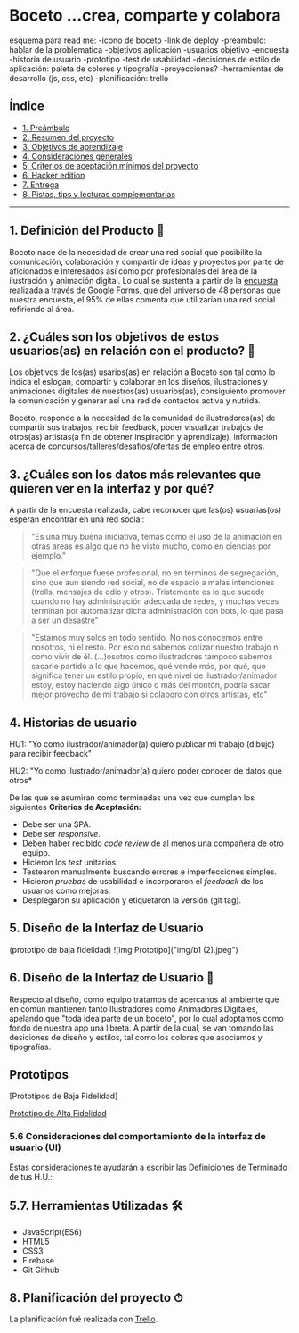 
# Boceto ...crea, comparte y colabora


esquema para read me:
-icono de boceto
-link de deploy
-preambulo: hablar de la problematica 
-objetivos aplicación
-usuarios objetivo
-encuesta
-historia de usuario
-prototipo
-test de usabilidad
-decisiones de estilo de aplicación: paleta de colores y tipografía
-proyecciones?
-herramientas de desarrollo (js, css, etc)
-planificación: trello
## Índice

* [1. Preámbulo](#1-preámbulo)
* [2. Resumen del proyecto](#2-resumen-del-proyecto)
* [3. Objetivos de aprendizaje](#3-objetivos-de-aprendizaje)
* [4. Consideraciones generales](#4-consideraciones-generales)
* [5. Criterios de aceptación mínimos del proyecto](#5-criterios-de-aceptación-mínimos-del-proyecto)
* [6. Hacker edition](#6-hacker-edition)
* [7. Entrega](#7-entrega)
* [8. Pistas, tips y lecturas complementarias](#8-pistas-tips-y-lecturas-complementarias)

***

## 1. Definición del Producto 📝

Boceto nace de la necesidad de crear una red social que posibilite la comunicación, colaboración y compartir de ideas y proyectos por parte de aficionados e interesados así como por profesionales del área de la ilustración y animación digital. 
Lo cual se sustenta a partir de la [encuesta](https://docs.google.com/forms/d/1LuH0ZqQb1Tvlx9MY_JcZWW0Gi54LPixvdm5keL2yaYo/edit#responses) realizada a través de Google Forms, que del universo de 48 personas que nuestra encuesta, el 95% de ellas comenta que utilizarían una red social refiriendo al área. 


## 2. ¿Cuáles son los objetivos de estos usuarios(as) en relación con el producto? 🎯

Los objetivos de los(as) usarios(as) en relación a Boceto son tal como lo indica el eslogan, compartir y colaborar en los diseños, ilustraciones y animaciones digitales de nuestros(as) usuarios(as), consiguiento promover la comunicación  y generar así una red de contactos activa y nutrida. 

Boceto, responde a la necesidad de la comunidad de ilustradores(as) de compartir sus trabajos, recibir feedback, poder visualizar trabajos de otros(as) artistas(a fin de obtener inspiración y aprendizaje), información acerca de concursos/talleres/desafíos/ofertas de empleo entre otros. 

## 3. ¿Cuáles son los datos más relevantes que quieren ver en la interfaz y por qué?

A partir de la encuesta realizada, cabe reconocer que las(os) usuarias(os) esperan encontrar en una red social: 

>   "Es una muy buena iniciativa, temas como el uso de la animación en otras areas es algo que no he visto mucho, como en ciencias por ejemplo."

> "Que el enfoque fuese profesional, no en términos de segregación, sino que aun siendo red social, no de espacio a malas intenciones (trolls, mensajes de odio y otros). Tristemente es lo que sucede cuando no hay administración adecuada de redes, y muchas veces terminan por automatizar dicha administración con bots, lo que pasa a ser un desastre" 

> "Estamos muy solos en todo sentido. No nos conocemos entre nosotros, ni el resto. Por esto no sabemos cotizar nuestro trabajo ni como vivir de él. (...)osotros como ilustradores tampoco sabemos sacarle partido a lo que hacemos, qué vende más, por qué, que significa tener un estilo propio, en qué nivel de ilustrador/animador estoy, estoy haciendo algo único o más del montón, podría sacar mejor provecho de mi trabajo si colaboro con otros artistas, etc"


## 4. Historias de usuario

HU1: "Yo como ilustrador/animador(a) quiero publicar mi trabajo (dibujo) para recibir feedback"

HU2: "Yo como ilustrador/animador(a) quiero poder conocer de datos que otros*

De las que se asumiran como terminadas una vez que cumplan los siguientes  **Criterios de Aceptación:**

  - Debe ser una SPA.
  - Debe ser _responsive_.
  - Deben haber recibido _code review_ de al menos una compañera de otro equipo.
  - Hicieron los _test_ unitarios
  - Testearon manualmente buscando errores e imperfecciones simples.
  - Hicieron _pruebas_ de usabilidad e incorporaron el _feedback_ de los
    usuarios como mejoras.
  - Desplegaron su aplicación y etiquetaron la versión (git tag).

## 5. Diseño de la Interfaz de Usuario 

(prototipo de baja fidelidad)
![img Prototipo]("img/b1 (2).jpeg")

## 6. Diseño de la Interfaz de Usuario 🎨

Respecto al diseño, como equipo tratamos de acercanos al ambiente que en común mantienen tanto Ilustradores como Animadores Digitales, apelando que "toda idea  parte de un boceto", por lo cual adoptamos como fondo de nuestra app una libreta. A partir de la cual, se van tomando las desiciones de diseño y estilos, tal como los colores que asociamos y tipografías. 


## Prototipos 

[Prototipos de Baja Fidelidad] 



[Prototipo de Alta Fidelidad](https://www.figma.com/file/pFeY0gdNy8pe4n8ntTPW7M/Boceto-app?node-id=0%3A1)




### 5.6 Consideraciones del comportamiento de la interfaz de usuario (UI)

Estas consideraciones te ayudarán a escribir las Definiciones de Terminado de
tus H.U.:




## 5.7. Herramientas Utilizadas 🛠
* JavaScript(ES6)
* HTML5
* CSS3
* Firebase
* Git Github

## 8. Planificación del proyecto ⏱

La planificación fué realizada con  [Trello](https://trello.com/b/UNUWeMnj/red-social-fe1).

